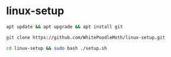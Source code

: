# linux-setup
 
```bash
apt update && apt upgrade && apt install git
```
```bash
git clone https://github.com/WhitePoodleMoth/linux-setup.git
```
```bash
cd linux-setup && sudo bash ./setup.sh
```
